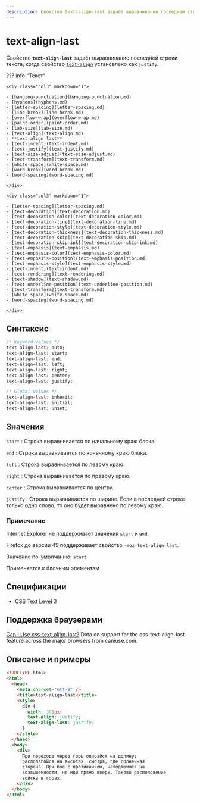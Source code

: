 ```yaml
---
description: Свойство text-align-last задаёт выравнивание последней строки текста, когда свойство text-align установлено как justify
---
```


# text-align-last

Свойство **`text-align-last`** задаёт выравнивание последней строки текста, когда свойство [`text-align`](text-align.md) установлено как `justify`.

??? info "Текст"

    <div class="col3" markdown="1">

    - [hanging-punctuation](hanging-punctuation.md)
    - [hyphens](hyphens.md)
    - [letter-spacing](letter-spacing.md)
    - [line-break](line-break.md)
    - [overflow-wrap](overflow-wrap.md)
    - [paint-order](paint-order.md)
    - [tab-size](tab-size.md)
    - [text-align](text-align.md)
    - **text-align-last**
    - [text-indent](text-indent.md)
    - [text-justify](text-justify.md)
    - [text-size-adjust](text-size-adjust.md)
    - [text-transform](text-transform.md)
    - [white-space](white-space.md)
    - [word-break](word-break.md)
    - [word-spacing](word-spacing.md)

    </div>

    <div class="col3" markdown="1">

    - [letter-spacing](letter-spacing.md)
    - [text-decoration](text-decoration.md)
    - [text-decoration-color](text-decoration-color.md)
    - [text-decoration-line](text-decoration-line.md)
    - [text-decoration-style](text-decoration-style.md)
    - [text-decoration-thickness](text-decoration-thickness.md)
    - [text-decoration-skip](text-decoration-skip.md)
    - [text-decoration-skip-ink](text-decoration-skip-ink.md)
    - [text-emphasis](text-emphasis.md)
    - [text-emphasis-color](text-emphasis-color.md)
    - [text-emphasis-position](text-emphasis-position.md)
    - [text-emphasis-style](text-emphasis-style.md)
    - [text-indent](text-indent.md)
    - [text-rendering](text-rendering.md)
    - [text-shadow](text-shadow.md)
    - [text-underline-position](text-underline-position.md)
    - [text-transform](text-transform.md)
    - [white-space](white-space.md)
    - [word-spacing](word-spacing.md)

    </div>

## Синтаксис

```css
/* Keyword values */
text-align-last: auto;
text-align-last: start;
text-align-last: end;
text-align-last: left;
text-align-last: right;
text-align-last: center;
text-align-last: justify;

/* Global values */
text-align-last: inherit;
text-align-last: initial;
text-align-last: unset;
```

## Значения

`start`
: Строка выравнивается по начальному краю блока.

`end`
: Строка выравнивается по конечному краю блока.

`left`
: Строка выравнивается по левому краю.

`right`
: Строка выравнивается по правому краю.

`center`
: Строка выравнивается по центру.

`justify`
: Строка выравнивается по ширине. Если в последней строке только одно слово, то оно будет выравнено по левому краю.

### Примечание

Internet Explorer не поддерживает значения `start` и `end`.

Firefox до версии 49 поддерживает свойство `-moz-text-align-last`.

Значение по-умолчанию: `start`

Применяется к блочным элементам

## Спецификации

- [CSS Text Level 3](http://dev.w3.org/csswg/css3-text/#text-align-last)

## Поддержка браузерами

<p class="ciu_embed" data-feature="css-text-align-last" data-periods="future_1,current,past_1,past_2">
  <a href="http://caniuse.com/#feat=css-text-align-last">Can I Use css-text-align-last?</a> Data on support for the css-text-align-last feature across the major browsers from caniuse.com.
</p>

## Описание и примеры

```html
<!DOCTYPE html>
<html>
  <head>
    <meta charset="utf-8" />
    <title>text-align-last</title>
    <style>
      div {
        width: 300px;
        text-align: justify;
        text-align-last: justify;
      }
    </style>
  </head>
  <body>
    <div>
      При переходе через горы опирайся на долину;
      располагайся на высотах, смотря, где солнечная
      сторона. При бое с противником, находящимся на
      возвышенности, не иди прямо вверх. Таково расположение
      войска в горах.
    </div>
  </body>
</html>
```
